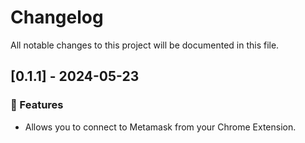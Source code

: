 # Changelog

All notable changes to this project will be documented in this file.

## [0.1.1] - 2024-05-23

### 🚀 Features

- Allows you to connect to Metamask from your Chrome Extension.

<!-- generated by git-cliff -->
